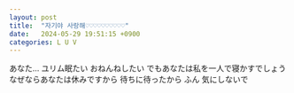 ```yaml
---
layout: post
title:  "자기야 사랑해♡♡♡♡♡♡♡♡♡♡"
date:   2024-05-29 19:51:15 +0900
categories: L U V
---
```

あなた…
ユリム眠たい
おねんねしたい
でもあなたは私を一人で寝かすでしょう
なぜならあなたは休みですから
待ちに待ったから
ふん
気にしないで